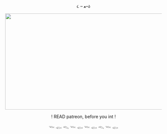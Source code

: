 <p align="center"> ૮ – ﻌ–ა

<p align="center">
  <img width="630" height="310" src="https://i.pinimg.com/originals/86/27/28/862728be5471b8b160e3bf9fcc9fc7a9.gif">
</p>
<p align="center"> ! READ patreon, before you int !
<p align="center">  𓆝 𓆟 𓆞 𓆝 𓆟 𓆝 𓆟 𓆞 𓆝 𓆟 
